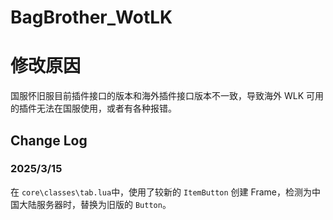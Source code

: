 # BagBrother_WotLK

# 修改原因
国服怀旧服目前插件接口的版本和海外插件接口版本不一致，导致海外 WLK 可用的插件无法在国服使用，或者有各种报错。

## Change Log
### 2025/3/15
在 `core\classes\tab.lua`中，使用了较新的 `ItemButton` 创建 Frame，检测为中国大陆服务器时，替换为旧版的 `Button`。
